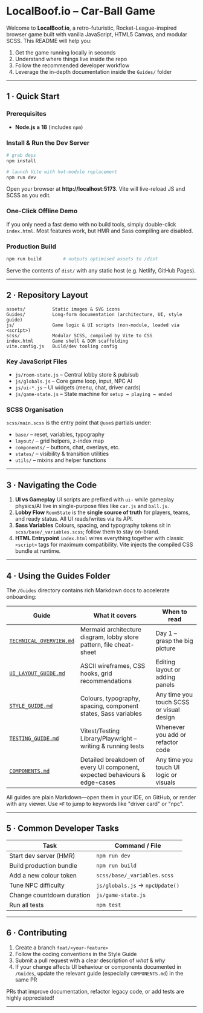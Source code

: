 # LocalBoof.io – Car-Ball Game

Welcome to **LocalBoof.io**, a retro-futuristic, Rocket-League-inspired browser game built with vanilla JavaScript, HTML5 Canvas, and modular SCSS. This README will help you:

1. Get the game running locally in seconds
2. Understand where things live inside the repo
3. Follow the recommended developer workflow
4. Leverage the in-depth documentation inside the `Guides/` folder

---

## 1&nbsp;·&nbsp;Quick Start

### Prerequisites
* **Node.js ≥ 18** (includes `npm`)

### Install & Run the Dev Server
```bash
# grab deps
npm install

# launch Vite with hot-module replacement
npm run dev
```
Open your browser at **http://localhost:5173**. Vite will live-reload JS and SCSS as you edit.

### One-Click Offline Demo
If you only need a fast demo with no build tools, simply double-click `index.html`. Most features work, but HMR and Sass compiling are disabled.

### Production Build
```bash
npm run build        # outputs optimised assets to /dist
```
Serve the contents of `dist/` with any static host (e.g. Netlify, GitHub Pages).

---

## 2&nbsp;·&nbsp;Repository Layout

```
assets/          Static images & SVG icons
Guides/          Long-form documentation (architecture, UI, style guide)
js/              Game logic & UI scripts (non-module, loaded via <script>)
scss/            Modular SCSS, compiled by Vite to CSS
index.html       Game shell & DOM scaffolding
vite.config.js   Build/dev tooling config
```

### Key JavaScript Files
* `js/room-state.js` – Central lobby store & pub/sub
* `js/globals.js`    – Core game loop, input, NPC AI
* `js/ui-*.js`       – UI widgets (menu, chat, driver cards)
* `js/game-state.js` – State machine for `setup → playing → ended`

### SCSS Organisation
`scss/main.scss` is the entry point that `@use`s partials under:
* `base/`   – reset, variables, typography
* `layout/` – grid helpers, z-index map
* `components/` – buttons, chat, overlays, etc.
* `states/` – visibility & transition utilities
* `utils/`  – mixins and helper functions

---

## 3&nbsp;·&nbsp;Navigating the Code

1. **UI vs Gameplay**   UI scripts are prefixed with `ui-` while gameplay physics/AI live in single-purpose files like `car.js` and `ball.js`.
2. **Lobby Flow**       `RoomState` is the **single source of truth** for players, teams, and ready status. All UI reads/writes via its API.
3. **Sass Variables**   Colours, spacing, and typography tokens sit in `scss/base/_variables.scss`; follow them to stay on-brand.
4. **HTML Entrypoint**  `index.html` wires everything together with classic `<script>` tags for maximum compatibility. Vite injects the compiled CSS bundle at runtime.

---

## 4&nbsp;·&nbsp;Using the Guides Folder

The `/Guides` directory contains rich Markdown docs to accelerate onboarding:

| Guide | What it covers | When to read |
| ----- | -------------- | ------------ |
| [`TECHNICAL_OVERVIEW.md`](Guides/TECHNICAL_OVERVIEW.md) | Mermaid architecture diagram, lobby store pattern, file cheat-sheet | Day 1 – grasp the big picture |
| [`UI_LAYOUT_GUIDE.md`](Guides/UI_LAYOUT_GUIDE.md) | ASCII wireframes, CSS hooks, grid recommendations | Editing layout or adding panels |
| [`STYLE_GUIDE.md`](Guides/STYLE_GUIDE.md) | Colours, typography, spacing, component states, Sass variables | Any time you touch SCSS or visual design |
| [`TESTING_GUIDE.md`](Guides/TESTING_GUIDE.md) | Vitest/Testing Library/Playwright – writing & running tests | Whenever you add or refactor code |
| [`COMPONENTS.md`](Guides/COMPONENTS.md) | Detailed breakdown of every UI component, expected behaviours & edge-cases | Any time you touch UI logic or visuals |

All guides are plain Markdown—open them in your IDE, on GitHub, or render with any viewer. Use `⌘F` to jump to keywords like "driver card" or "npc".

---

## 5&nbsp;·&nbsp;Common Developer Tasks

| Task | Command / File |
| ---- | -------------- |
| Start dev server (HMR) | `npm run dev` |
| Build production bundle | `npm run build` |
| Add a new colour token | `scss/base/_variables.scss` |
| Tune NPC difficulty | `js/globals.js` → `npcUpdate()` |
| Change countdown duration | `js/game-state.js` |
| Run all tests | `npm test` |

---

## 6&nbsp;·&nbsp;Contributing

1. Create a branch `feat/<your-feature>`
2. Follow the coding conventions in the Style Guide
3. Submit a pull request with a clear description of *what* & *why*
4. If your change affects UI behaviour or components documented in `/Guides`, update the relevant guide (especially `COMPONENTS.md`) in the same PR

PRs that improve documentation, refactor legacy code, or add tests are highly appreciated!

---



